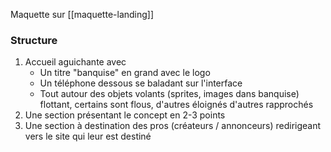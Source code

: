 Maquette sur [[maquette-landing]]

### Structure
1. Accueil aguichante avec
	- Un titre "banquise" en grand avec le logo
	- Un téléphone dessous se baladant sur l'interface
	- Tout autour des objets volants (sprites, images dans banquise) flottant, certains sont flous, d'autres éloignés d'autres rapprochés
2. Une section présentant le concept en 2-3 points
3. Une section à destination des pros (créateurs / annonceurs) redirigeant vers le site qui leur est destiné
